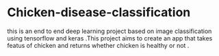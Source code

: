 # Chicken-disease-classification
this is an end to end  deep learning project based  on image classification using tensorflow and keras .This project aims to create an app that takes  featus of chicken and returns whether chicken is healthy or not .
